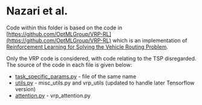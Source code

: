 # Nazari et al.

Code within this folder is based on the code in [https://github.com/OptMLGroup/VRP-RL](https://github.com/OptMLGroup/VRP-RL) which is an implementation of [Reinforcement Learning for Solving the Vehicle Routing Problem](https://arxiv.org/abs/1802.04240v2).

Only the VRP code is considered, with code relating to the TSP disregarded. The source of the code in each file is given below:
- [task_specific_params.py](task_specific_params.py) - file of the same name
- [utils.py](utils.py) - misc_utils.py and vrp_utils (updated to handle later Tensorflow version)
- [attention.py](attention.py) - vrp_attention.py
